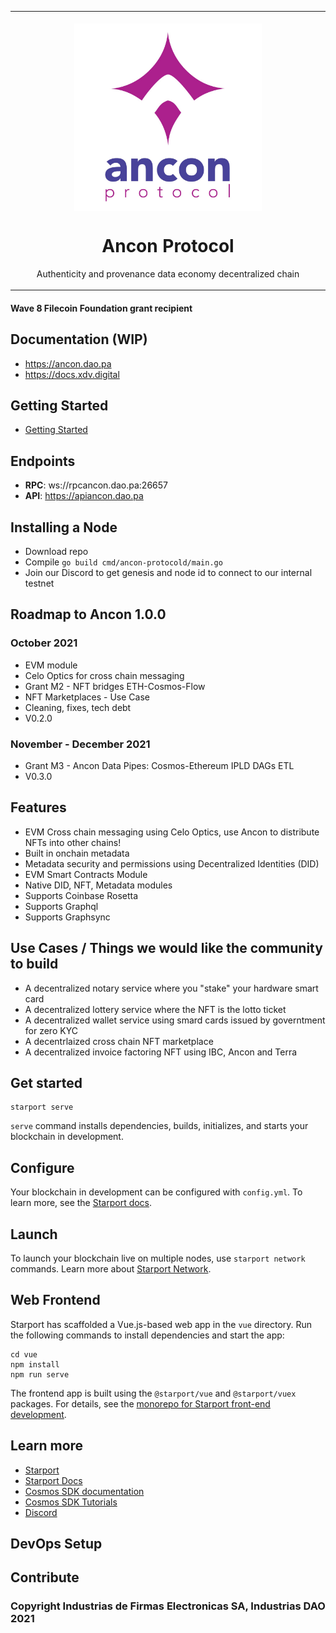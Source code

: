 <table align="center"><tr><td colspan="4" align="center" width="9999">

<br/>
<img src="/specs/AnconProtocoLogo.jpg" align="center" width="300" alt="Ancon Protocol Logo" />

# Ancon Protocol
Authenticity and provenance data economy decentralized chain<br/>
</td></tr></table>






#### Wave 8 Filecoin Foundation grant recipient

## Documentation (WIP)

- https://ancon.dao.pa
- https://docs.xdv.digital

## Getting Started
- [Getting Started](https://github.com/Electronic-Signatures-Industries/ancon-protocol/blob/main/specs/Getting%20Started.md)

## Endpoints

- **RPC**: ws://rpcancon.dao.pa:26657
- **API**: https://apiancon.dao.pa

## Installing a Node

- Download repo 
- Compile `go build cmd/ancon-protocold/main.go`
- Join our Discord to get genesis and node id to connect to our internal testnet


## Roadmap to Ancon 1.0.0

### October 2021

- EVM module
- Celo Optics for cross chain messaging
- Grant M2 - NFT bridges ETH-Cosmos-Flow
- NFT Marketplaces - Use Case
- Cleaning, fixes, tech debt
- V0.2.0

### November - December 2021 

- Grant M3 - Ancon Data Pipes: Cosmos-Ethereum IPLD DAGs ETL
- V0.3.0

## Features

- EVM Cross chain messaging using Celo Optics, use Ancon to distribute NFTs into other chains!
- Built in onchain metadata
- Metadata security and permissions using Decentralized Identities (DID)
- EVM Smart Contracts Module
- Native DID, NFT, Metadata modules
- Supports Coinbase Rosetta
- Supports Graphql
- Supports Graphsync

## Use Cases / Things we would like the community to build

- A decentralized notary service where you "stake" your hardware smart card
- A decentralized lottery service where the NFT is the lotto ticket
- A decentralized wallet service using smard cards issued by governtment for zero KYC
- A decentrlaized cross chain NFT marketplace
- A decentralized invoice factoring NFT using IBC, Ancon and Terra




## Get started

```
starport serve
```

`serve` command installs dependencies, builds, initializes, and starts your blockchain in development.

## Configure

Your blockchain in development can be configured with `config.yml`. To learn more, see the [Starport docs](https://docs.starport.network).

## Launch

To launch your blockchain live on multiple nodes, use `starport network` commands. Learn more about [Starport Network](https://github.com/tendermint/spn).

## Web Frontend

Starport has scaffolded a Vue.js-based web app in the `vue` directory. Run the following commands to install dependencies and start the app:

```
cd vue
npm install
npm run serve
```

The frontend app is built using the `@starport/vue` and `@starport/vuex` packages. For details, see the [monorepo for Starport front-end development](https://github.com/tendermint/vue).

## Learn more

- [Starport](https://github.com/tendermint/starport)
- [Starport Docs](https://docs.starport.network)
- [Cosmos SDK documentation](https://docs.cosmos.network)
- [Cosmos SDK Tutorials](https://tutorials.cosmos.network)
- [Discord](https://discord.gg/W8trcGV)

## DevOps Setup

## Contribute

### Copyright Industrias de Firmas Electronicas SA, Industrias DAO 2021
